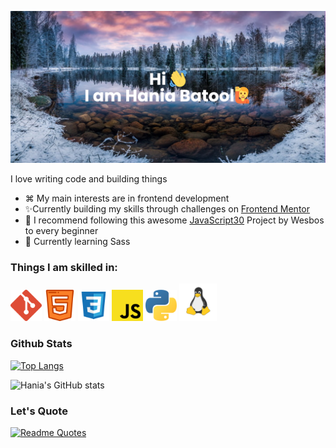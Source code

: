 [![MasterHead](banner-banner.png)](https://github.com/techanthere)



 I love writing code and building things
- ⌘ My main interests are in frontend development
- ✨Currently building my skills through challenges on [Frontend Mentor](https://frontendmentor.io/challenges) 
- 🔖 I recommend following this awesome [JavaScript30](https://javascript30.com/) Project by Wesbos to every beginner
- 📖 Currently learning Sass



<h3>Things I am skilled in:</h3>

<p>
  <img src="logo/git.svg" alt="git" width="50" height="50"/>
  <img src="logo/html5.svg" alt="html5" width="50" height="50"/>
  <img src="logo/css3.svg" alt="css3" width="50" height="50"/>
  <img src="logo/javascript.svg" alt="javascript" width="50" height="50"/>
  <img src="logo/python.svg" alt="python" width="50" height="50"/>
  <img src="logo/linux.svg" alt="figma" width="60" height="60"/>
</p>

<h3> Github Stats </h3>

[![Top Langs](https://github-readme-stats.vercel.app/api/top-langs/?username=techanthere&layout=compact&theme=dark)](https://github.com/anuraghazra/github-readme-stats)


![Hania's GitHub stats](https://github-readme-stats.vercel.app/api?username=techanthere&show_icons=true&theme=dark)

<h3>Let's Quote</h3>

[![Readme Quotes](https://quotes-github-readme.vercel.app/api?type=horizontal&theme=dark)](https://github.com/piyushsuthar/github-readme-quotes)

